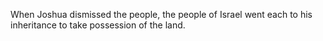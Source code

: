 When Joshua dismissed the people, the people of Israel went each to his inheritance to take possession of the land.
